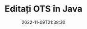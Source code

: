 ---
############################# Static ############################
layout: "auto-gen-editor"
date: 2022-11-09T21:38:30
draft: false
otherformats: doc docx docm dotx xls xlsx xlsm ppt pptx pptm mobi epub html mhtml txt xml csv rtf odt msg

############################# Head ############################
head_title: "Editor OTS — Editați OTS în Java"
head_description: "Cum se editează OTS în Java folosind câteva rânduri de cod? Utilizați API-urile de procesare a documentelor GroupDocs pentru a edita, actualiza și salva peste 30 de formate de fișiere."

############################# Header ############################
title: "Editați OTS în Java"
description: "Editare OTS eficientă și robustă folosind GroupDocs.Editor pe partea de server pentru API-urile Java, fără utilizarea vreunui software precum Microsoft sau Open Office."
bg_image: "https://cms.admin.containerize.com/templates/aspose/App_Themes/V3/images/bg/header1.png"
bg_overlay: false
button:
    enable: true
    icon: "fas fa-arrow-down"
    label: "Descarcare varianta scurta de prezentare gratuita"
    link: "https://downloads.groupdocs.com/editor/java"

############################# SubMenu ############################
submenu:
    enable: true

    left:
        img_alt: "GroupDocs.Editor for Java"
        image: "https://cms.admin.containerize.com/templates/groupdocs/images/product-logos/90x90-noborder/groupdocs-editor-java.png"
        product: "GroupDocs.Editor"
        platform: "Java"

    middle:
        button:

            # button loop
            - link: "https://apireference.groupdocs.com/editor/java"
              text: "Referință API"

            # button loop
            - link: "https://github.com/groupdocs-editor"
              text: "Exemple de coduri"

            # button loop
            - link: "https://products.groupdocs.app/editor/family"
              text: "Demo live"

            # button loop
            - link: "https://purchase.groupdocs.com/pricing/editor/java"
              text: "Prețuri"

    right:
        link_download: "https://downloads.groupdocs.com/editor"
        link_learn: "https://docs.groupdocs.com/editor/java"
        link_buy: "https://purchase.groupdocs.com"

############################# About ############################
about:
    enable: true
    title: "Despre GroupDocs.Editor for Java API"
    content: |
        [GroupDocs.Editor for Java](/ro/editor/java/) API este o alegere potrivită pentru a edita documente și prezentări Microsoft Word, Excel, PowerPoint, Open Office. GroupDocs.Editor este un API de sine stătător care este potrivit pentru sistemele server și back-end unde este necesară o performanță ridicată. Nu depinde de niciun software precum Microsoft sau Open Office.

############################# Steps ############################
steps:
    enable: true
    title_left: "Pași pentru a edita OTS în Java"
    content_left: |
        [GroupDocs.Editor for Java](/ro/editor/java/) oferă dezvoltatorilor o modalitate simplă și simplă de a edita fișierele OTS folosind câteva rânduri de cod.
        * Creați o instanță a clasei `Editor` cu calea fișierului sau fluxul obligatoriu și clasa opțională `SpreadsheetLoadOptions` și încărcați fișierul OTS
        * Creați și setați instanța clasei `SpreadsheetEditOptions` pentru formatul de fișier OTS
        * Apelați metoda `Editor.Edit()` și obțineți documentul OTS în format HTML care este ușor de editat cu orice editor WYSIWYG.
        * Apelați metoda `Editor.Save()` și salvați fișierul editat OTS folosind clasa `SpreadsheetSaveOptions`

        
    title_right: "Cerințe de sistem"
    content_right: |
        O editare de bază a documentelor cu API-urile GroupDocs.Editor for Java poate fi realizată prin implementarea câțiva pași simpli. API-urile noastre sunt acceptate pe toate platformele și sistemele de operare majore. Înainte de a executa codul de mai jos, vă rugăm să vă asigurați că aveți următoarele cerințe preliminare instalate pe sistemul dumneavoastră.

        * Sisteme de operare: Microsoft Windows, Linux, MacOS
        * Medii de dezvoltare: NetBeans, IntelliJ IDEA, Eclipse
        * Cadre: Java 7 (1.7) and above
        * Obțineți cea mai recentă versiune de GroupDocs.Editor for Java descărcată de pe [Maven](https://repository.groupdocs.com/editor/)
        
    code: |        
        ```java
        // Load the OTS file into Editor with the optional SpreadsheetLoadOptions
        Editor editor = new Editor("source.ots", new SpreadsheetLoadOptions());

        // Create and adjust the edit options
        SpreadsheetEditOptions editOptions = new SpreadsheetEditOptions();
        editOptions.setWorksheetIndex(1);//select a tab (worksheet) to edit

        // Open input OTS document for edit — obtain an intermediate document, that can be edited
        EditableDocument beforeEdit = editor.edit(editOptions);

        // Grab OTS document content and associated resources from editable document
        string content = beforeEdit.getContent();

        // Send the content to WYSIWYG-editor, edit it there, and send edited content back to the server-side
        // This step simulates a such operation
        string updatedContent = content.replace("Cell Text", "Edited Cell Text");

        // Grab edited content and resources from WYSIWYG-editor and create a new EditableDocument instance from it
        EditableDocument afterEdit = EditableDocument.fromMarkup(updatedContent, null);

        // Create a save options and select a desired output format
        SpreadsheetSaveOptions saveOptions = new SpreadsheetSaveOptions(SpreadsheetFormats.Ots);

        // Save edited OTS document to the file
        editor.save(afterEdit, "edited.ots", saveOptions);
        ```
        
############################# Demos ############################
demos:
    enable: true
    title: "OTS Editor Demo live"
    content: |
        Editați OTS chiar acum, vizitând site-ul [GroupDocs.Editor Live Demos](https://products.groupdocs.app/editor/family).
        Demo-ul live are următoarele beneficii
        
############################# More Formats ############################
more_formats:
    enable: true
    title: "Alți editori acceptați"
    content: |
        De asemenea, puteți edita și alte formate de fișiere. Vă rugăm să vedeți mai jos lista completă.


############################# Back to top ###############################
back_to_top:
    enable: true
---